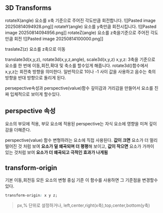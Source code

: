 ## 3D Transforms

rotateX(angle)
요소를 x축 기준으로 주어진 각도만큼 회전합니다.
![[Pasted image 20250814094928.png]]
rotateY(angle)
요소를 y축만큼 회전시킵니다.
![[Pasted image 20250814094956.png]]
rotateZ(angle)
요소를 z축을기준으로 주어진 각도만큼 회전
![[Pasted image 20250814100000.png]]

traslateZ(z)
요소를 z축으로 이동

translate3d(x,y,z), rotate3d(x,y,z,angle), scale3d(x,y,z)
x,y,z: 3축을 기준으로 요소를 한 번에 이동,회전,확대 및 축소를 할수있게 해줍니다.
rotate3d()함수에서 x,y,z는 회전축 방향을 의미한다. 일반적으로 1이나 -1 사이 값을 사용하고 음수는 축의 방향을 반대 방향으로 돌리게 된다.

persepective속성과 perspective(value)함수
깊이감과 거리감을 만들어서 요소를 진짜 입체적으로 보이게 할수있다.

## perspective 속성
요소의 부모에 적용, 부모 요소에 적용된 perspective는 자식 요소에 영향을 미쳐 깊이감을 더해준다.

perspective(value) 함수
변형하려는 요소에 직접 사용된다.
**값이 크면** 요소가 더 멀리 떨어진 것 처럼 보여 **요소가 덜 왜곡되며 더 평평**해 보이고, **값이 작으면** 요소가 가까이 있는 것처럼 보여 **요소가 더 왜곡되고 극적인 효과가 나게됨**


## transform-origin
기본 이동,회전등 모든 요소의 변형 중심 기준 이 함수를 사용하면 그 기준점을 변경할수있다.
```CSS
transform-origin: x y z;
```
>px,% 단위로 설정하거나, left,center,right(x축),top,center,bottom(y축)